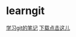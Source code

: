 # learngit
[学习git的笔记](https://github.com/wujinggrt/learngit/blob/master/gitnote.md)
[下载点击这儿](https://github.com/wujinggrt/learngit/releases)
